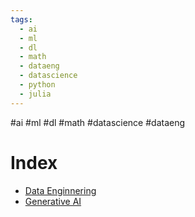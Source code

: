 ```yaml
---
tags:
  - ai
  - ml
  - dl
  - math
  - dataeng
  - datascience
  - python
  - julia
---
```


#ai
#ml
#dl
#math
#datascience
#dataeng

# Index

* [Data Enginnering](./Data%20Engineering/)
* [Generative AI](./GenerativeAI/)
